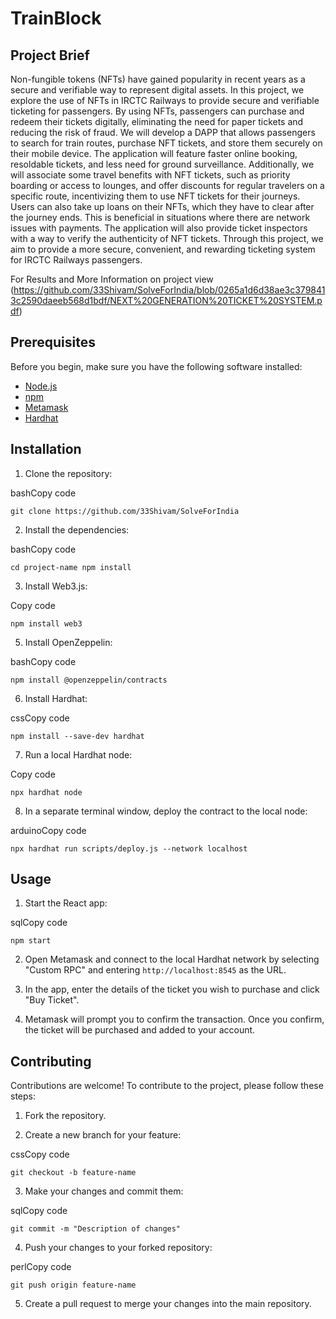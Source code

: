 # TrainBlock

## Project Brief
Non-fungible tokens (NFTs) have gained popularity in recent years as a secure and verifiable way to represent digital assets. In this project, we explore the use of NFTs in IRCTC Railways to provide secure and verifiable ticketing for passengers. By using NFTs, passengers can purchase and redeem their tickets digitally, eliminating the need for paper tickets and reducing the risk of fraud. We will develop a DAPP that allows passengers to search for train routes, purchase NFT tickets, and store them securely on their mobile device. The application will feature faster online booking, resoldable tickets, and less need for ground surveillance. Additionally, we will associate some travel benefits with NFT tickets, such as priority boarding or access to lounges, and offer discounts for regular travelers on a specific route, incentivizing them to use NFT tickets for their journeys. Users can also take up loans on their NFTs, which they have to clear after the journey ends. This is beneficial in situations where there are network issues with payments. The application will also provide ticket inspectors with a way to verify the authenticity of NFT tickets. Through this project, we aim to provide a more secure, convenient, and rewarding ticketing system for IRCTC Railways passengers.

For Results and More Information on project view (https://github.com/33Shivam/SolveForIndia/blob/0265a1d6d38ae3c3798413c2590daeeb568d1bdf/NEXT%20GENERATION%20TICKET%20SYSTEM.pdf)

## Prerequisites

Before you begin, make sure you have the following software installed:

-   [Node.js](https://nodejs.org/en/)
-   [npm](https://www.npmjs.com/)
-   [Metamask](https://metamask.io/)
-    [Hardhat](https://hardhat.org/)

## Installation

1.  Clone the repository:

bashCopy code

`git clone https://github.com/33Shivam/SolveForIndia` 

2.  Install the dependencies:

bashCopy code

`cd project-name
npm install` 

3.  Install Web3.js:

Copy code

`npm install web3` 

5.  Install OpenZeppelin:

bashCopy code

`npm install @openzeppelin/contracts` 

6.  Install Hardhat:

cssCopy code

`npm install --save-dev hardhat` 

7.  Run a local Hardhat node:

Copy code

`npx hardhat node` 

8.  In a separate terminal window, deploy the contract to the local node:

arduinoCopy code

`npx hardhat run scripts/deploy.js --network localhost` 

## Usage

1.  Start the React app:

sqlCopy code

`npm start` 

2.  Open Metamask and connect to the local Hardhat network by selecting "Custom RPC" and entering `http://localhost:8545` as the URL.
    
3.  In the app, enter the details of the ticket you wish to purchase and click "Buy Ticket".
    
4.  Metamask will prompt you to confirm the transaction. Once you confirm, the ticket will be purchased and added to your account.
    

## Contributing

Contributions are welcome! To contribute to the project, please follow these steps:

1.  Fork the repository.
    
2.  Create a new branch for your feature:
    

cssCopy code

`git checkout -b feature-name` 

3.  Make your changes and commit them:

sqlCopy code

`git commit -m "Description of changes"` 

4.  Push your changes to your forked repository:

perlCopy code

`git push origin feature-name` 

5.  Create a pull request to merge your changes into the main repository.

